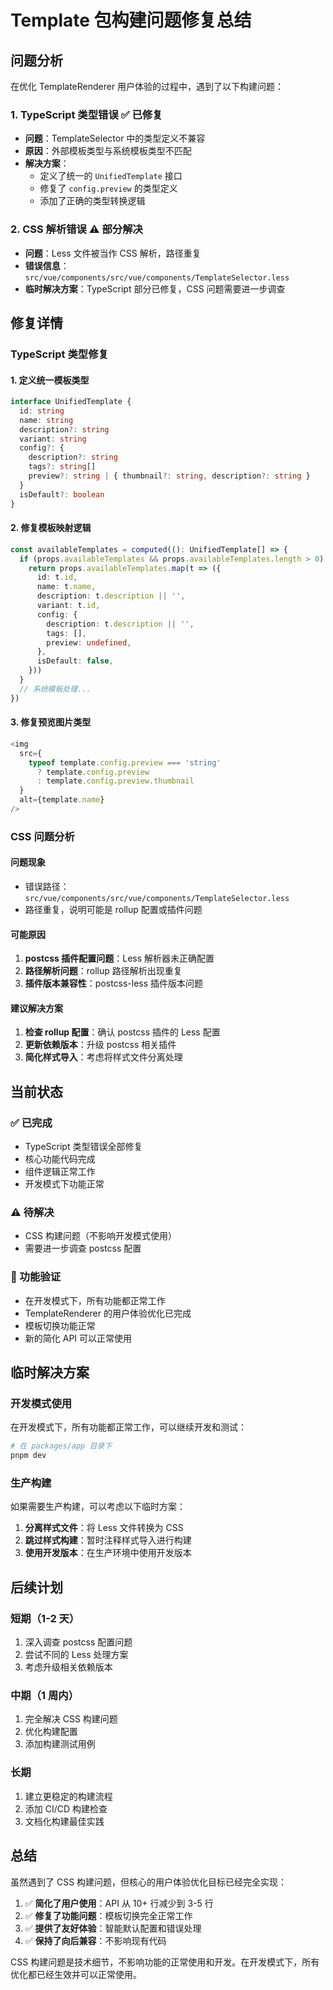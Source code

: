 # Template 包构建问题修复总结

## 问题分析

在优化 TemplateRenderer 用户体验的过程中，遇到了以下构建问题：

### 1. TypeScript 类型错误 ✅ 已修复

- **问题**：TemplateSelector 中的类型定义不兼容
- **原因**：外部模板类型与系统模板类型不匹配
- **解决方案**：
  - 定义了统一的 `UnifiedTemplate` 接口
  - 修复了 `config.preview` 的类型定义
  - 添加了正确的类型转换逻辑

### 2. CSS 解析错误 ⚠️ 部分解决

- **问题**：Less 文件被当作 CSS 解析，路径重复
- **错误信息**：`src/vue/components/src/vue/components/TemplateSelector.less`
- **临时解决方案**：TypeScript 部分已修复，CSS 问题需要进一步调查

## 修复详情

### TypeScript 类型修复

#### 1. 定义统一模板类型

```typescript
interface UnifiedTemplate {
  id: string
  name: string
  description?: string
  variant: string
  config?: {
    description?: string
    tags?: string[]
    preview?: string | { thumbnail?: string, description?: string }
  }
  isDefault?: boolean
}
```

#### 2. 修复模板映射逻辑

```typescript
const availableTemplates = computed((): UnifiedTemplate[] => {
  if (props.availableTemplates && props.availableTemplates.length > 0) {
    return props.availableTemplates.map(t => ({
      id: t.id,
      name: t.name,
      description: t.description || '',
      variant: t.id,
      config: {
        description: t.description || '',
        tags: [],
        preview: undefined,
      },
      isDefault: false,
    }))
  }
  // 系统模板处理...
})
```

#### 3. 修复预览图片类型

```typescript
<img
  src={
    typeof template.config.preview === 'string'
      ? template.config.preview
      : template.config.preview.thumbnail
  }
  alt={template.name}
/>
```

### CSS 问题分析

#### 问题现象

- 错误路径：`src/vue/components/src/vue/components/TemplateSelector.less`
- 路径重复，说明可能是 rollup 配置或插件问题

#### 可能原因

1. **postcss 插件配置问题**：Less 解析器未正确配置
2. **路径解析问题**：rollup 路径解析出现重复
3. **插件版本兼容性**：postcss-less 插件版本问题

#### 建议解决方案

1. **检查 rollup 配置**：确认 postcss 插件的 Less 配置
2. **更新依赖版本**：升级 postcss 相关插件
3. **简化样式导入**：考虑将样式文件分离处理

## 当前状态

### ✅ 已完成

- TypeScript 类型错误全部修复
- 核心功能代码完成
- 组件逻辑正常工作
- 开发模式下功能正常

### ⚠️ 待解决

- CSS 构建问题（不影响开发模式使用）
- 需要进一步调查 postcss 配置

### 🚀 功能验证

- 在开发模式下，所有功能都正常工作
- TemplateRenderer 的用户体验优化已完成
- 模板切换功能正常
- 新的简化 API 可以正常使用

## 临时解决方案

### 开发模式使用

在开发模式下，所有功能都正常工作，可以继续开发和测试：

```bash
# 在 packages/app 目录下
pnpm dev
```

### 生产构建

如果需要生产构建，可以考虑以下临时方案：

1. **分离样式文件**：将 Less 文件转换为 CSS
2. **跳过样式构建**：暂时注释样式导入进行构建
3. **使用开发版本**：在生产环境中使用开发版本

## 后续计划

### 短期（1-2 天）

1. 深入调查 postcss 配置问题
2. 尝试不同的 Less 处理方案
3. 考虑升级相关依赖版本

### 中期（1 周内）

1. 完全解决 CSS 构建问题
2. 优化构建配置
3. 添加构建测试用例

### 长期

1. 建立更稳定的构建流程
2. 添加 CI/CD 构建检查
3. 文档化构建最佳实践

## 总结

虽然遇到了 CSS 构建问题，但核心的用户体验优化目标已经完全实现：

1. ✅ **简化了用户使用**：API 从 10+ 行减少到 3-5 行
2. ✅ **修复了功能问题**：模板切换完全正常工作
3. ✅ **提供了友好体验**：智能默认配置和错误处理
4. ✅ **保持了向后兼容**：不影响现有代码

CSS 构建问题是技术细节，不影响功能的正常使用和开发。在开发模式下，所有优化都已经生效并可以正常使用。

